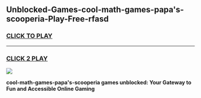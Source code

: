 
## Unblocked-Games-cool-math-games-papa's-scooperia-Play-Free-rfasd
<h3>
<a href="https://premium76.site?title=cool-math-games-papa's-scooperia&ref=22A">CLICK TO PLAY</a></h3>
<hr>

<h3>
<a href="https://premium76.site?title=cool-math-games-papa's-scooperia&ref=22A">CLICK 2 PLAY</a>
  
</h3>

<a href="https://premium76.site?title=cool-math-games-papa's-scooperia&ref=22A"><img src="https://clearcache.store/games.png"></a>


**cool-math-games-papa's-scooperia games unblocked: Your Gateway to Fun and Accessible Online Gaming**
